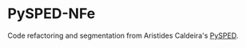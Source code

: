 PySPED-NFe
==========

Code refactoring and segmentation from Aristides Caldeira's [PySPED](https://github.com/aricaldeira/PySPED).
